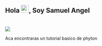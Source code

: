 ## Hola <img src="https://media.giphy.com/media/hvRJCLFzcasrR4ia7z/giphy.gif" width="25px">, Soy Samuel Angel
# <p align="left">
 <img src="https://readme-typing-svg.herokuapp.com/?lines=Bienvenido+a+mi+repo!&center=true&width=360&height=30">
</p>
   Aca encontraras un tutorial basico de phyton
